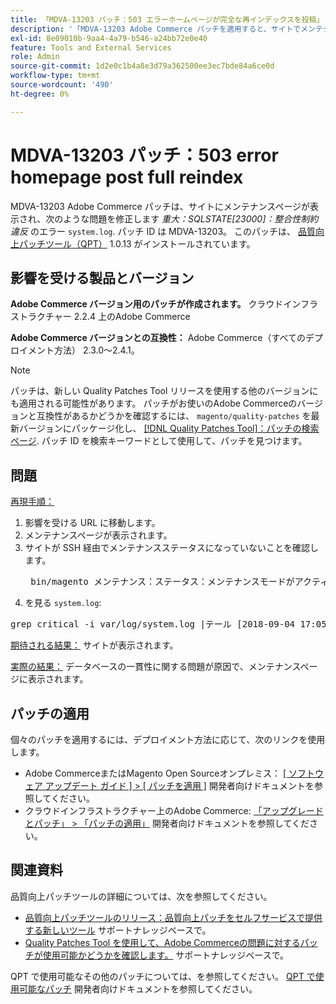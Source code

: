 ```yaml
---
title: 「MDVA-13203 パッチ：503 エラーホームページが完全な再インデックスを投稿」
description: '「MDVA-13203 Adobe Commerce パッチを適用すると、サイトでメンテナンスページが表示され、「system.log」に*CRITICAL: SQLSTATE\[23000\]: Integrity constraint violation*というエラーが記録される問題が修正されます。」 パッチ ID は MDVA-13203。 このパッチは、[Quality Patches Tool （QPT） ] （/help/announcements/adobe-commerce-announcements/magento-quality-patches-released-new-tool-to-self-serve-quality-patches.md） 1.0.13 がインストールされている場合に利用できます。'
exl-id: 8e09010b-9aa4-4a79-b546-a24bb72e0e40
feature: Tools and External Services
role: Admin
source-git-commit: 1d2e0c1b4a8e3d79a362500ee3ec7bde84a6ce0d
workflow-type: tm+mt
source-wordcount: '490'
ht-degree: 0%

---
```


# MDVA-13203 パッチ：503 error homepage post full reindex

MDVA-13203 Adobe Commerce パッチは、サイトにメンテナンスページが表示され、次のような問題を修正します *重大：SQLSTATE\[23000\]：整合性制約違反* のエラー `system.log`. パッチ ID は MDVA-13203。 このパッチは、 [品質向上パッチツール（QPT）](/help/announcements/adobe-commerce-announcements/magento-quality-patches-released-new-tool-to-self-serve-quality-patches.md) 1.0.13 がインストールされています。

## 影響を受ける製品とバージョン

**Adobe Commerce バージョン用のパッチが作成されます。** クラウドインフラストラクチャー 2.2.4 上のAdobe Commerce

**Adobe Commerce バージョンとの互換性：** Adobe Commerce（すべてのデプロイメント方法） 2.3.0～2.4.1。

>[!NOTE]
>
>パッチは、新しい Quality Patches Tool リリースを使用する他のバージョンにも適用される可能性があります。 パッチがお使いのAdobe Commerceのバージョンと互換性があるかどうかを確認するには、 `magento/quality-patches` を最新バージョンにパッケージ化し、 [[!DNL Quality Patches Tool]：パッチの検索ページ](https://devdocs.magento.com/quality-patches/tool.html#patch-grid). パッチ ID を検索キーワードとして使用して、パッチを見つけます。

## 問題

<u>再現手順：</u>

1. 影響を受ける URL に移動します。
1. メンテナンスページが表示されます。
1. サイトが SSH 経由でメンテナンスステータスになっていないことを確認します。
   <pre> bin/magento メンテナンス：ステータス：メンテナンスモードがアクティブではありません除外 IP アドレスのリスト：なし</pre>
1. を見る `system.log`:

<pre>grep critical -i var/log/system.log |テール [2018-09-04 17:05:18] report.CRITICAL: SQLSTATE[23000]：整合性制約違反：1062 キー'プライマリ'の重複エントリ '4613'、クエリは：INSERT INTO 'search_tmp_5b8ebb4e994da5_88027289' （'entity_id','score'） VALUES （?, ?）,... （?, ?）, （?, ?） [] [] [2018-09-04 17:05:21] report.CRITICAL: SQLSTATE[23000]：整合性制約違反：1062 キー'プライマリ'の重複エントリ '4613'、クエリは：INSERT INTO 'search_tmp_5b8ebb51579943_52333638' （'entity_id','score'） VALUES （?, ?）,...,（?, ?） [] [] [2018-09-04 17:05:47] report.CRITICAL: SQLSTATE[23000]：整合性制約違反：1062 キー'プライマリ'の重複エントリ '1350'、クエリ : INSERT INTO 'search_tmp_5b8ebb6b7028f4_68065024' （'entity_id','score'） VALUES （?, ?）, （?, ?）, （?, ?）, （?, ?）, （?, ?）, （?, ?）, （?, ?）、（?、?）、（?、?）、（?、?）、（?、?）、（?、?） [] [] [2018-09-04 17:05:47] report.CRITICAL: SQLSTATE[23000]：整合性制約違反：1062 キー'プライマリ'の重複エントリ '1350'、クエリ : INSERT INTO 'search_tmp_5b8ebb6b7885a9_23360993' （'entity_id','score'） VALUES （?,?）, （?, ?）, （?, ?）, （?, ?）, （?, ?）, （?, ?）, （?, ?）、（?、?）、（?、?）、（?、?）、（?、?）、（?、?） [] [] 日 9 月 4 日（火） 17:06:11 UTC 2018</pre>

<u>期待される結果：</u> サイトが表示されます。

<u>実際の結果：</u> データベースの一貫性に関する問題が原因で、メンテナンスページに表示されます。

## パッチの適用

個々のパッチを適用するには、デプロイメント方法に応じて、次のリンクを使用します。

* Adobe CommerceまたはMagento Open Sourceオンプレミス： [[ ソフトウェア アップデート ガイド ] > [ パッチを適用 ]](https://devdocs.magento.com/guides/v2.4/comp-mgr/patching/mqp.html) 開発者向けドキュメントを参照してください。
* クラウドインフラストラクチャー上のAdobe Commerce: [「アップグレードとパッチ」 > 「パッチの適用」](https://devdocs.magento.com/cloud/project/project-patch.html) 開発者向けドキュメントを参照してください。

## 関連資料

品質向上パッチツールの詳細については、次を参照してください。

* [品質向上パッチツールのリリース：品質向上パッチをセルフサービスで提供する新しいツール](/help/announcements/adobe-commerce-announcements/magento-quality-patches-released-new-tool-to-self-serve-quality-patches.md) サポートナレッジベースで。
* [Quality Patches Tool を使用して、Adobe Commerceの問題に対するパッチが使用可能かどうかを確認します。](/help/support-tools/patches-available-in-qpt-tool/check-patch-for-magento-issue-with-magento-quality-patches.md) サポートナレッジベースで。

QPT で使用可能なその他のパッチについては、を参照してください。 [QPT で使用可能なパッチ](https://devdocs.magento.com/quality-patches/tool.html#patch-grid) 開発者向けドキュメントを参照してください。
